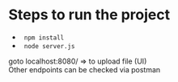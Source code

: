 # Steps to run the project

* ``` npm install```
* ``` node server.js```

goto localhost:8080/ => to upload file (UI) \
Other endpoints can be checked via postman